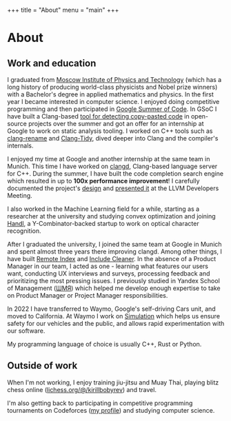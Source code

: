 +++
title = "About"
menu = "main"
+++

# About

## Work and education

I graduated from [Moscow Institute of Physics and
Technology](https://en.wikipedia.org/wiki/Moscow_Institute_of_Physics_and_Technology)
(which has a long history of producing world-class physicists and Nobel prize
winners) with a Bachelor's degree in applied mathematics and physics. In the
first year I became interested in computer science. I enjoyed doing competitive
programming and then participated in [Google Summer of
Code](https://summerofcode.withgoogle.com/). In GSoC I have built a Clang-based
[tool for detecting copy-pasted
code](https://github.com/kirillbobyrev/code-clone-detection-llvm-devmtg15-poster)
in open-source projects over the summer and got an offer for an internship at
Google to work on static analysis tooling. I worked on C++ tools such as
[clang-rename](https://clang.llvm.org/extra/clang-rename.html) and
[Clang-Tidy](https://clang.llvm.org/extra/clang-tidy/index.html), dived deeper
into Clang and the compiler's internals.

I enjoyed my time at Google and another internship at the same team in Munich.
This time I have worked on [clangd](https://clangd.llvm.org/), Clang-based
language server for C++. During the summer, I have built the code completion
search engine which resulted in up to **100x performance improvement**! I
carefully documented the project's
[design](https://docs.google.com/document/d/1C-A6PGT6TynyaX4PXyExNMiGmJ2jL1UwV91Kyx11gOI/)
and [presented it](https://www.youtube.com/watch?v=VhxrFor3VyQ) at the LLVM
Developers Meeting.

I also worked in the Machine Learning field for a while, starting as a
researcher at the university and studying convex optimization and joining
[Handl](https://handl.ai/), a Y-Combinator-backed startup to work on optical
character recognition.

After I graduated the university, I joined the same team at Google in Munich and
spent almost three years there improving clangd. Among other things, I have
built [Remote Index](https://clangd.llvm.org/design/remote-index) and [Include
Cleaner](https://clangd.llvm.org/design/include-cleaner). In the absence of a
Product Manager in our team, I acted as one - learning what features our users
want, conducting UX interviews and surveys, processing feedback and prioritizing
the most pressing issues. I previously studied in Yandex School of Management
([ШМЯ](https://academy.yandex.ru/schools/management)) which helped me develop
enough expertise to take on Product Manager or Project Manager responsibilities.

In 2022 I have transferred to Waymo, Google's self-driving Cars unit, and moved
to California. At Waymo I work on
[Simulation](https://blog.waymo.com/2021/06/SimulationCity.html) which helps us
ensure safety for our vehicles and the public, and allows rapid experimentation
with our software.

My programming language of choice is usually C++, Rust or Python.

## Outside of work

When I'm not working, I enjoy training jiu-jitsu and Muay Thai, playing blitz
chess online
([lichess.org/@/kirillbobyrev](https://lichess.org/@/kirillbobyrev)) and travel.

I'm also getting back to participating in competitive programming tournaments on
Codeforces ([my profile](https://codeforces.com/profile/kirillbobyrev)) and
studying computer science.

